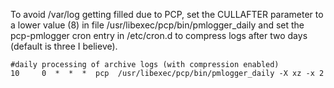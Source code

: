 To avoid /var/log getting filled due to PCP, set the CULLAFTER parameter  to a lower value (8) in file /usr/libexec/pcp/bin/pmlogger_daily
and set the pcp-pmlogger cron entry in /etc/cron.d to compress logs after two days (default is three I believe).

```
#daily processing of archive logs (with compression enabled)
10     0  *  *  *  pcp  /usr/libexec/pcp/bin/pmlogger_daily -X xz -x 2
```
